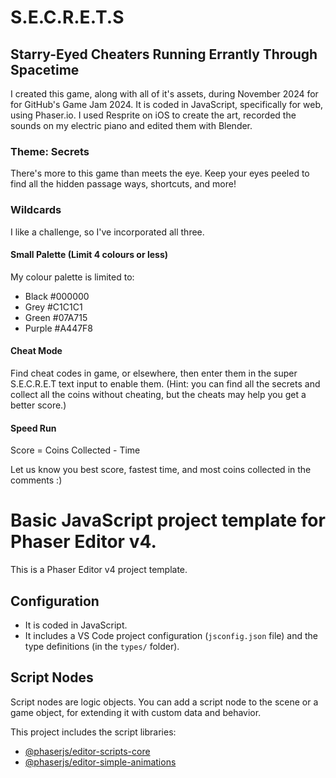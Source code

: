 # S.E.C.R.E.T.S
## Starry-Eyed Cheaters Running Errantly Through Spacetime

I created this game, along with all of it's assets, during November 2024 for for GitHub's Game Jam 2024. It is coded in JavaScript, specifically for web, using Phaser.io. I used Resprite on iOS to create the art, recorded the sounds on my electric piano and edited them with Blender.

### Theme: Secrets
There's more to this game than meets the eye. Keep your eyes peeled to find all the hidden passage ways, shortcuts, and more!

### Wildcards
I like a challenge, so I've incorporated all three.

#### Small Palette (Limit 4 colours or less)
My colour palette is limited to:
- Black #000000
- Grey #C1C1C1
- Green #07A715
- Purple #A447F8

#### Cheat Mode
Find cheat codes in game, or elsewhere, then enter them in the super S.E.C.R.E.T text input to enable them. (Hint: you can find all the secrets and collect all the coins without cheating, but the cheats may help you get a better score.)

#### Speed Run
Score = Coins Collected - Time

Let us know you best score, fastest time, and most coins collected in the comments :)

# Basic JavaScript project template for Phaser Editor v4.

This is a Phaser Editor v4 project template.

## Configuration

* It is coded in JavaScript.
* It includes a VS Code project configuration (`jsconfig.json` file) and the type definitions (in the `types/` folder).

## Script Nodes

Script nodes are logic objects. You can add a script node to the scene or a game object, for extending it with custom data and behavior.

This project includes the script libraries:

- [@phaserjs/editor-scripts-core](https://github.com/phaserjs/editor-scripts-core)
- [@phaserjs/editor-simple-animations](https://github.com/phaserjs/editor-scripts-simple-animations#duration-config)
